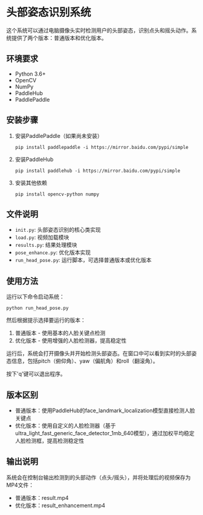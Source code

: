 # 头部姿态识别系统

这个系统可以通过电脑摄像头实时检测用户的头部姿态，识别点头和摇头动作。系统提供了两个版本：普通版本和优化版本。

## 环境要求

- Python 3.6+
- OpenCV
- NumPy
- PaddleHub
- PaddlePaddle

## 安装步骤

1. 安装PaddlePaddle（如果尚未安装）
   ```
   pip install paddlepaddle -i https://mirror.baidu.com/pypi/simple
   ```

2. 安装PaddleHub
   ```
   pip install paddlehub -i https://mirror.baidu.com/pypi/simple
   ```

3. 安装其他依赖
   ```
   pip install opencv-python numpy
   ```

## 文件说明

- `init.py`: 头部姿态识别的核心类实现
- `load.py`: 视频加载模块
- `results.py`: 结果处理模块
- `pose_enhance.py`: 优化版本实现
- `run_head_pose.py`: 运行脚本，可选择普通版本或优化版本

## 使用方法

运行以下命令启动系统：

```
python run_head_pose.py
```

然后根据提示选择要运行的版本：
1. 普通版本 - 使用基本的人脸关键点检测
2. 优化版本 - 使用增强的人脸检测器，提高稳定性

运行后，系统会打开摄像头并开始检测头部姿态。在窗口中可以看到实时的头部姿态信息，包括pitch（俯仰角）、yaw（偏航角）和roll（翻滚角）。

按下'q'键可以退出程序。

## 版本区别

- 普通版本：使用PaddleHub的face_landmark_localization模型直接检测人脸关键点
- 优化版本：使用自定义的人脸检测器（基于ultra_light_fast_generic_face_detector_1mb_640模型），通过加权平均稳定人脸检测框，提高检测稳定性

## 输出说明

系统会在控制台输出检测到的头部动作（点头/摇头），并将处理后的视频保存为MP4文件：
- 普通版本：result.mp4
- 优化版本：result_enhancement.mp4